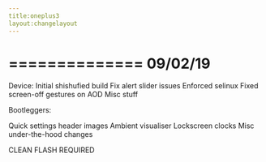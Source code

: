 ```yaml
---
title:oneplus3
layout:changelayout 
---
```


==============
   09/02/19
==============

Device: 
Initial shishufied build
Fix alert slider issues
Enforced selinux
Fixed screen-off gestures on AOD
Misc stuff

Bootleggers: 

Quick settings header images
Ambient visualiser
Lockscreen clocks
Misc under-the-hood changes

CLEAN FLASH REQUIRED
